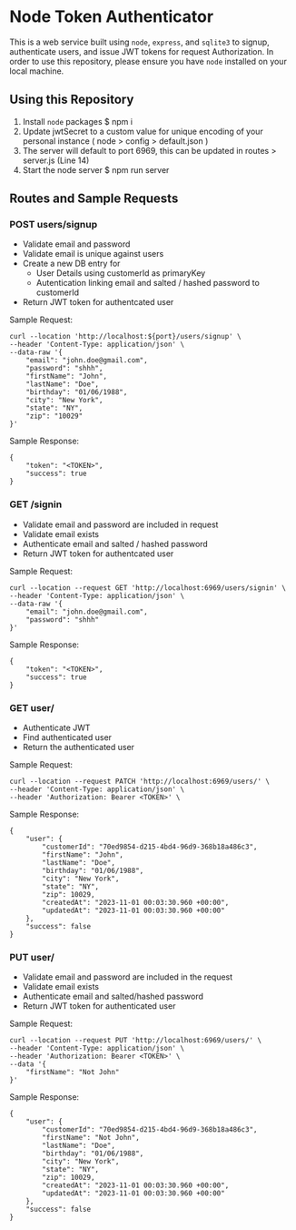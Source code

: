 # Node Token Authenticator

This is a web service built using `node`, `express`, and `sqlite3` to signup, authenticate users, and issue JWT tokens for request Authorization. In order to use this repository, please ensure you have `node` installed on your local machine.

## Using this Repository 
1. Install `node` packages $ npm i
2. Update jwtSecret to a custom value for unique encoding of your personal instance ( node > config > default.json )
3. The server will default to port 6969, this can be updated in routes > server.js (Line 14)
4. Start the node server $ npm run server

## Routes and Sample Requests 

### POST users/signup
- Validate email and password
- Validate email is unique against users
- Create a new DB entry for
   - User Details using customerId as primaryKey
   - Autentication linking email and salted / hashed password to customerId
- Return JWT token for authentcated user

Sample Request:
```
curl --location 'http://localhost:${port}/users/signup' \
--header 'Content-Type: application/json' \
--data-raw '{
    "email": "john.doe@gmail.com",
    "password": "shhh",
    "firstName": "John",
    "lastName": "Doe",
    "birthday": "01/06/1988",
    "city": "New York",
    "state": "NY",
    "zip": "10029"
}'
```

Sample Response:
```
{
    "token": "<TOKEN>",
    "success": true
}
```

### GET /signin
- Validate email and password are included in request
- Validate email exists
- Authenticate email and salted / hashed password
- Return JWT token for authentcated user

Sample Request:
```
curl --location --request GET 'http://localhost:6969/users/signin' \
--header 'Content-Type: application/json' \
--data-raw '{
    "email": "john.doe@gmail.com",
    "password": "shhh"
}'
```

Sample Response:
```
{
    "token": "<TOKEN>",
    "success": true
}
```

### GET user/
- Authenticate JWT
- Find authenticated user
- Return the authenticated user

Sample Request:
```
curl --location --request PATCH 'http://localhost:6969/users/' \
--header 'Content-Type: application/json' \
--header 'Authorization: Bearer <TOKEN>' \
```

Sample Response:
```
{
    "user": {
        "customerId": "70ed9854-d215-4bd4-96d9-368b18a486c3",
        "firstName": "John",
        "lastName": "Doe",
        "birthday": "01/06/1988",
        "city": "New York",
        "state": "NY",
        "zip": 10029,
        "createdAt": "2023-11-01 00:03:30.960 +00:00",
        "updatedAt": "2023-11-01 00:03:30.960 +00:00"
    },
    "success": false
}
```

### PUT user/
- Validate email and password are included in the request
- Validate email exists
- Authenticate email and salted/hashed password
- Return JWT token for authenticated user

Sample Request:
```
curl --location --request PUT 'http://localhost:6969/users/' \
--header 'Content-Type: application/json' \
--header 'Authorization: Bearer <TOKEN>' \
--data '{
    "firstName": "Not John"
}'
```

Sample Response:
```
{
    "user": {
        "customerId": "70ed9854-d215-4bd4-96d9-368b18a486c3",
        "firstName": "Not John",
        "lastName": "Doe",
        "birthday": "01/06/1988",
        "city": "New York",
        "state": "NY",
        "zip": 10029,
        "createdAt": "2023-11-01 00:03:30.960 +00:00",
        "updatedAt": "2023-11-01 00:03:30.960 +00:00"
    },
    "success": false
}
```

